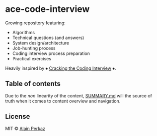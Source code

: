 # ace-code-interview

Growing repository featuring:

* Algorithms
* Technical questions (and answers)
* System design/architecture
* Job-hunting process
* Coding interview process preparation
* Practical exercises

Heavily inspired by :spades: [Cracking the Coding Interview](http://www.crackingthecodinginterview.com/) :spades:.

## Table of contents

Due to the _non_ linearity of the content, [SUMMARY.md](/notes/Summary.md) will the source of truth when it comes to content overview and navigation.

## License

MIT © [Alain Perkaz](https://aperkaz.github.io)

